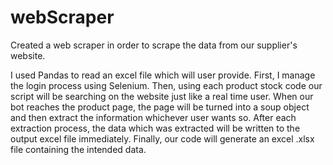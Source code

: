 # webScraper
Created a web scraper in order to scrape the data from our supplier's website.

I used Pandas to read an excel file which will user provide.
First, I manage the login process using Selenium.
Then, using each product stock code our script will be searching on the website just like a real time user. 
When our bot reaches the product page, the page will be turned into a soup object and then extract the information whichever user wants so. 
After each extraction process, the data which was extracted will be written to the output excel file immediately.
Finally, our code will generate an excel .xlsx file containing the intended data.
